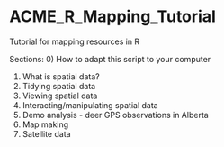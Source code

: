 # ACME_R_Mapping_Tutorial
Tutorial for mapping resources in R

Sections: 
0) How to adapt this script to your computer 
1) What is spatial data?
2) Tidying spatial data 
3) Viewing spatial data 
4) Interacting/manipulating spatial data 
5) Demo analysis - deer GPS observations in Alberta
6) Map making 
7) Satellite data
